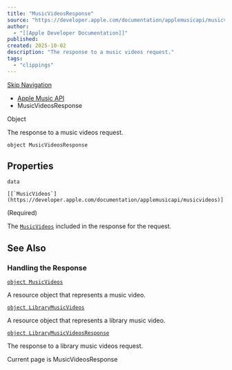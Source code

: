 ```yaml
---
title: "MusicVideosResponse"
source: "https://developer.apple.com/documentation/applemusicapi/musicvideosresponse"
author:
  - "[[Apple Developer Documentation]]"
published:
created: 2025-10-02
description: "The response to a music videos request."
tags:
  - "clippings"
---
```

[Skip Navigation](https://developer.apple.com/documentation/applemusicapi/#app-main)

- [Apple Music API](https://developer.apple.com/documentation/applemusicapi)
- MusicVideosResponse

Object

The response to a music videos request.

```
object MusicVideosResponse
```

## Properties

`data`

``[[`MusicVideos`](https://developer.apple.com/documentation/applemusicapi/musicvideos)]``

(Required)

The [`MusicVideos`](https://developer.apple.com/documentation/applemusicapi/musicvideos) included in the response for the request.

## See Also

### Handling the Response

[`object MusicVideos`](https://developer.apple.com/documentation/applemusicapi/musicvideos)

A resource object that represents a music video.

[`object LibraryMusicVideos`](https://developer.apple.com/documentation/applemusicapi/librarymusicvideos)

A resource object that represents a library music video.

[`object LibraryMusicVideosResponse`](https://developer.apple.com/documentation/applemusicapi/librarymusicvideosresponse)

The response to a library music videos request.

Current page is MusicVideosResponse
